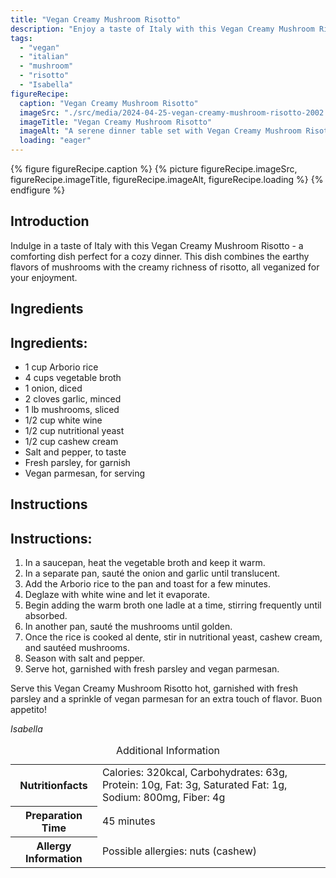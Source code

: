 ```yaml
---
title: "Vegan Creamy Mushroom Risotto"
description: "Enjoy a taste of Italy with this Vegan Creamy Mushroom Risotto, a comforting and veganized dish. Indulge in the earthy flavors of mushrooms combined with the creamy richness of risotto."
tags:
  - "vegan"
  - "italian"
  - "mushroom"
  - "risotto"
  - "Isabella"
figureRecipe: 
  caption: "Vegan Creamy Mushroom Risotto"
  imageSrc: "./src/media/2024-04-25-vegan-creamy-mushroom-risotto-2002.png"
  imageTitle: "Vegan Creamy Mushroom Risotto"
  imageAlt: "A serene dinner table set with Vegan Creamy Mushroom Risotto as centerpiece, embodying simplicity and comfort."
  loading: "eager"
---
```


{% figure figureRecipe.caption %}
{% picture figureRecipe.imageSrc, figureRecipe.imageTitle, figureRecipe.imageAlt, figureRecipe.loading %}
{% endfigure %}

## Introduction

Indulge in a taste of Italy with this Vegan Creamy Mushroom Risotto - a comforting dish perfect for a cozy dinner. This dish combines the earthy flavors of mushrooms with the creamy richness of risotto, all veganized for your enjoyment.

## Ingredients

## Ingredients:
- 1 cup Arborio rice
- 4 cups vegetable broth
- 1 onion, diced
- 2 cloves garlic, minced
- 1 lb mushrooms, sliced
- 1/2 cup white wine
- 1/2 cup nutritional yeast
- 1/2 cup cashew cream
- Salt and pepper, to taste
- Fresh parsley, for garnish
- Vegan parmesan, for serving

## Instructions

## Instructions:
1. In a saucepan, heat the vegetable broth and keep it warm.
2. In a separate pan, sauté the onion and garlic until translucent.
3. Add the Arborio rice to the pan and toast for a few minutes.
4. Deglaze with white wine and let it evaporate.
5. Begin adding the warm broth one ladle at a time, stirring frequently until absorbed.
6. In another pan, sauté the mushrooms until golden.
7. Once the rice is cooked al dente, stir in nutritional yeast, cashew cream, and sautéed mushrooms.
8. Season with salt and pepper.
9. Serve hot, garnished with fresh parsley and vegan parmesan.

Serve this Vegan Creamy Mushroom Risotto hot, garnished with fresh parsley and a sprinkle of vegan parmesan for an extra touch of flavor. Buon appetito!

*Isabella*

<table><caption class='sr-only'>Additional Information</caption><tr><th>Nutritionfacts</th><td>Calories: 320kcal, Carbohydrates: 63g, Protein: 10g, Fat: 3g, Saturated Fat: 1g, Sodium: 800mg, Fiber: 4g&nbsp;</td></tr><tr><th>Preparation Time</th><td>45 minutes&nbsp;</td></tr><tr><th>Allergy Information</th><td>Possible allergies: nuts (cashew)&nbsp;</td></tr></table>

